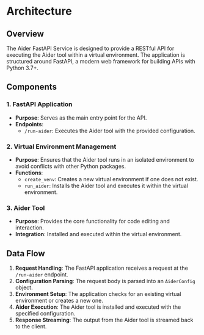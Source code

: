 # Architecture

## Overview

The Aider FastAPI Service is designed to provide a RESTful API for executing the Aider tool within a virtual environment. The application is structured around FastAPI, a modern web framework for building APIs with Python 3.7+.

## Components

### 1. FastAPI Application

- **Purpose**: Serves as the main entry point for the API.
- **Endpoints**: 
  - `/run-aider`: Executes the Aider tool with the provided configuration.

### 2. Virtual Environment Management

- **Purpose**: Ensures that the Aider tool runs in an isolated environment to avoid conflicts with other Python packages.
- **Functions**:
  - `create_venv`: Creates a new virtual environment if one does not exist.
  - `run_aider`: Installs the Aider tool and executes it within the virtual environment.

### 3. Aider Tool

- **Purpose**: Provides the core functionality for code editing and interaction.
- **Integration**: Installed and executed within the virtual environment.

## Data Flow

1. **Request Handling**: The FastAPI application receives a request at the `/run-aider` endpoint.
2. **Configuration Parsing**: The request body is parsed into an `AiderConfig` object.
3. **Environment Setup**: The application checks for an existing virtual environment or creates a new one.
4. **Aider Execution**: The Aider tool is installed and executed with the specified configuration.
5. **Response Streaming**: The output from the Aider tool is streamed back to the client.
